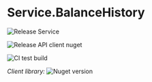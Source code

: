 # Service.BalanceHistory

![Release Service](https://github.com/MyJetWallet/Service.BalanceHistory/workflows/Release%20Service/badge.svg)

![Release API client nuget](https://github.com/MyJetWallet/Service.BalanceHistory/workflows/Release%20API%20client%20nuget/badge.svg)

![CI test build](https://github.com/MyJetWallet/Service.BalanceHistory/workflows/CI%20test%20build/badge.svg)

*Client library:* ![Nuget version](https://img.shields.io/nuget/v/MyJetWallet.Service.BalanceHistory.Client?label=MyJetWallet.Service.BalanceHistory.Client&style=social)



